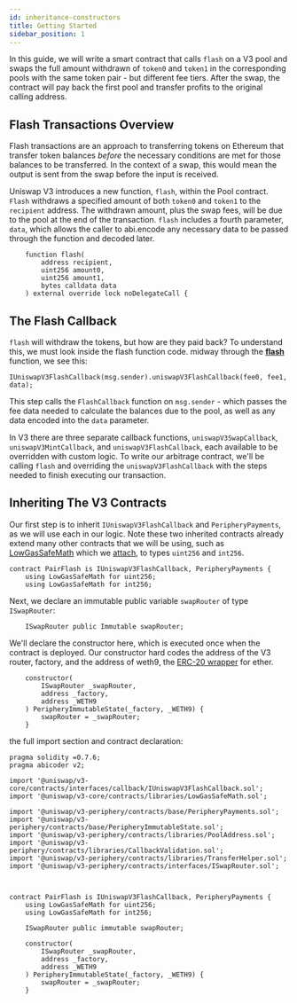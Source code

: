 ```yaml
---
id: inheritance-constructors
title: Getting Started
sidebar_position: 1
---
```


In this guide, we will write a smart contract that calls `flash` on a V3 pool and swaps the full amount withdrawn of `token0` and `token1` in the corresponding pools with the same token pair - but different fee tiers. After the swap, the contract will pay back the first pool and transfer profits to the original calling address.

## Flash Transactions Overview

Flash transactions are an approach to transferring tokens on Ethereum that transfer token balances _before_ the necessary conditions are met for those balances to be transferred. In the context of a swap, this would mean the output is sent from the swap before the input is received.

Uniswap V3 introduces a new function, `flash`, within the Pool contract. `Flash` withdraws a specified amount of both `token0` and `token1` to the `recipient` address. The withdrawn amount, plus the swap fees, will be due to the pool at the end of the transaction. `flash` includes a fourth parameter, `data`, which allows the caller to abi.encode any necessary data to be passed through the function and decoded later.

```solidity
    function flash(
        address recipient,
        uint256 amount0,
        uint256 amount1,
        bytes calldata data
    ) external override lock noDelegateCall {
```

## The Flash Callback

`flash` will withdraw the tokens, but how are they paid back? To understand this, we must look inside the flash function code. midway through the [**flash**](https://github.com/Uniswap/uniswap-v3-core/blob/main/contracts/UniswapV3Pool.sol#L791) function, we see this:

```solidity
IUniswapV3FlashCallback(msg.sender).uniswapV3FlashCallback(fee0, fee1, data);
```

This step calls the `FlashCallback` function on `msg.sender` - which passes the fee data needed to calculate the balances due to the pool, as well as any data encoded into the `data` parameter.

In V3 there are three separate callback functions, `uniswapV3SwapCallback`, `uniswapV3MintCallback`, and `uniswapV3FlashCallback`, each available to be overridden with custom logic. To write our arbitrage contract, we'll be calling `flash` and overriding the `uniswapV3FlashCallback` with the steps needed to finish executing our transaction.

## Inheriting The V3 Contracts

Our first step is to inherit `IUniswapV3FlashCallback` and `PeripheryPayments`, as we will use each in our logic. Note these two inherited contracts already extend many other contracts that we will be using, such as [LowGasSafeMath](https://docs.uniswap.org/reference/core/libraries/LowGasSafeMath) which we [attach](https://docs.soliditylang.org/en/v0.7.6/contracts.html?highlight=using#using-for), to types `uint256` and `int256`.

```solidity
contract PairFlash is IUniswapV3FlashCallback, PeripheryPayments {
    using LowGasSafeMath for uint256;
    using LowGasSafeMath for int256;
```

Next, we declare an immutable public variable `swapRouter` of type `ISwapRouter`:

```solidity
    ISwapRouter public Immutable swapRouter;
```

We'll declare the constructor here, which is executed once when the contract is deployed. Our constructor hard codes the address of the V3 router, factory, and the address of weth9, the [ERC-20 wrapper](https://weth.io/) for ether.

```solidity
    constructor(
        ISwapRouter _swapRouter,
        address _factory,
        address _WETH9
    ) PeripheryImmutableState(_factory, _WETH9) {
        swapRouter = _swapRouter;
    }
```

the full import section and contract declaration:

```solidity
pragma solidity =0.7.6;
pragma abicoder v2;

import '@uniswap/v3-core/contracts/interfaces/callback/IUniswapV3FlashCallback.sol';
import '@uniswap/v3-core/contracts/libraries/LowGasSafeMath.sol';

import '@uniswap/v3-periphery/contracts/base/PeripheryPayments.sol';
import '@uniswap/v3-periphery/contracts/base/PeripheryImmutableState.sol';
import '@uniswap/v3-periphery/contracts/libraries/PoolAddress.sol';
import '@uniswap/v3-periphery/contracts/libraries/CallbackValidation.sol';
import '@uniswap/v3-periphery/contracts/libraries/TransferHelper.sol';
import '@uniswap/v3-periphery/contracts/interfaces/ISwapRouter.sol';



contract PairFlash is IUniswapV3FlashCallback, PeripheryPayments {
    using LowGasSafeMath for uint256;
    using LowGasSafeMath for int256;

    ISwapRouter public immutable swapRouter;

    constructor(
        ISwapRouter _swapRouter,
        address _factory,
        address _WETH9
    ) PeripheryImmutableState(_factory, _WETH9) {
        swapRouter = _swapRouter;
    }
```
